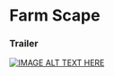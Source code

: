 # Farm Scape

### Trailer
[![IMAGE ALT TEXT HERE](https://img.youtube.com/vi/lgmAz1fLi7s/0.jpg)](https://www.youtube.com/watch?v=lgmAz1fLi7s)
